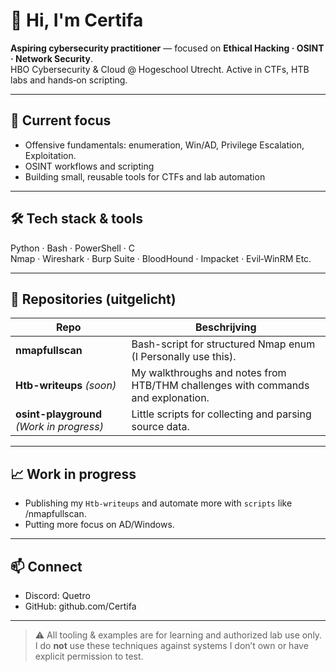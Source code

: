 # 👋 Hi, I'm Certifa

**Aspiring cybersecurity practitioner** — focused on **Ethical Hacking · OSINT · Network Security**.  
HBO Cybersecurity & Cloud @ Hogeschool Utrecht. Active in CTFs, HTB labs and hands‑on scripting.

---

## 🔭 Current focus
- Offensive fundamentals: enumeration, Win/AD, Privilege Escalation, Exploitation. 
- OSINT workflows and scripting
- Building small, reusable tools for CTFs and lab automation

---

## 🛠 Tech stack & tools
Python · Bash · PowerShell · C  
Nmap · Wireshark · Burp Suite · BloodHound · Impacket · Evil‑WinRM Etc.

---

## 📌 Repositories (uitgelicht)
| Repo | Beschrijving |
|------|--------------|
| **nmapfullscan** | Bash-script for structured Nmap enum (I Personally use this). |
| **Htb-writeups** *(soon)* | My walkthroughs and notes from HTB/THM challenges with commands and explonation. |
| **osint-playground** *(Work in progress)* | Little scripts for collecting and parsing source data. |


---

## 📈 Work in progress
- Publishing my `Htb-writeups` and automate more with `scripts` like /nmapfullscan.
- Putting more focus on AD/Windows.
  

---

## 📫 Connect
- Discord: Quetro
- GitHub: github.com/Certifa

---

> ⚠️ All tooling & examples are for learning and authorized lab use only. I do **not** use these techniques against systems I don’t own or have explicit permission to test.
